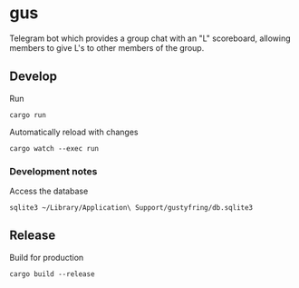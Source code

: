 # gus

Telegram bot which provides a group chat with an "L" scoreboard, allowing members to give L's to other members of the group.

## Develop

Run

```shell
cargo run
```

Automatically reload with changes

```shell
cargo watch --exec run
```

### Development notes

Access the database

```shell
sqlite3 ~/Library/Application\ Support/gustyfring/db.sqlite3
```

## Release

Build for production

```shell
cargo build --release
```
